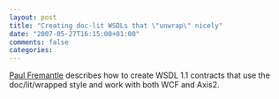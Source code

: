 ```yaml
---
layout: post
title: "Creating doc-lit WSDLs that \"unwrap\" nicely"
date: "2007-05-27T16:15:00+01:00"
comments: false
categories: 
---
```


<p><a href="http://pzf.fremantle.org/2007/05/handlign.html">Paul Fremantle</a> describes how to create WSDL 1.1 contracts that use the doc/lit/wrapped style and work with both WCF and Axis2.</p>


